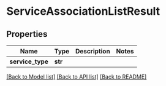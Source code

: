 # ServiceAssociationListResult

## Properties
Name | Type | Description | Notes
------------ | ------------- | ------------- | -------------
**service_type** | **str** |  | 

[[Back to Model list]](../README.md#documentation-for-models) [[Back to API list]](../README.md#documentation-for-api-endpoints) [[Back to README]](../README.md)

